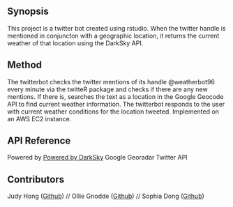 ## Synopsis

This project is a twitter bot created using rstudio. When the twitter handle is mentioned in conjuncton with a geographic location, it returns the current weather of that location using the DarkSky API.

## Method

The twitterbot checks the twitter mentions of its handle @weatherbot96 every minute via the twitteR package and checks if there are any new mentions. If there is, searches the text as a location in the Google Geocode API to find current weather information. The twitterbot responds to the user with current weather conditions for the location tweeted. Implemented on an AWS EC2 instance.

## API Reference

Powered by [Powered by DarkSky](https://darksky.net/poweredby/)
Google Georadar
Twitter API

## Contributors

Judy Hong ([Github](https://github.com/judyh97)) // Ollie Gnodde ([Github](https://github.com/Ollie-gnodde)) // Sophia Dong ([Github](https://github.com/aihpos))
